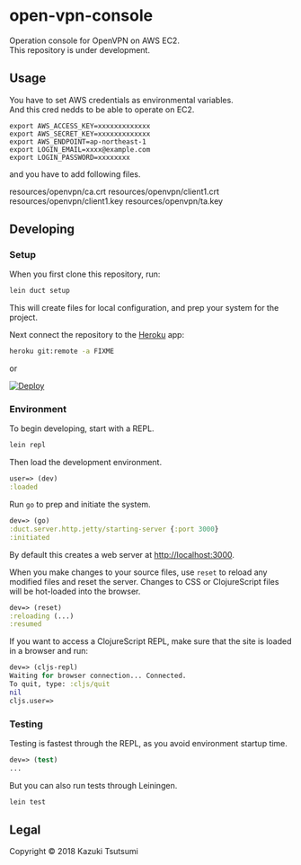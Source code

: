 # open-vpn-console

Operation console for OpenVPN on AWS EC2.  
This repository is under development.

## Usage

You have to set AWS credentials as environmental variables.  
And this cred nedds to be able to operate on EC2.

```
export AWS_ACCESS_KEY=xxxxxxxxxxxxx
export AWS_SECRET_KEY=xxxxxxxxxxxxx
export AWS_ENDPOINT=ap-northeast-1
export LOGIN_EMAIL=xxxx@example.com
export LOGIN_PASSWORD=xxxxxxxx
```

and you have to add following files.

resources/openvpn/ca.crt
resources/openvpn/client1.crt
resources/openvpn/client1.key
resources/openvpn/ta.key

## Developing

### Setup

When you first clone this repository, run:

```sh
lein duct setup
```

This will create files for local configuration, and prep your system
for the project.

Next connect the repository to the [Heroku][] app:

```sh
heroku git:remote -a FIXME
```

[heroku]: https://www.heroku.com/

or

[![Deploy](https://www.herokucdn.com/deploy/button.svg)](https://heroku.com/deploy)

### Environment

To begin developing, start with a REPL.

```sh
lein repl
```

Then load the development environment.

```clojure
user=> (dev)
:loaded
```

Run `go` to prep and initiate the system.

```clojure
dev=> (go)
:duct.server.http.jetty/starting-server {:port 3000}
:initiated
```

By default this creates a web server at <http://localhost:3000>.

When you make changes to your source files, use `reset` to reload any
modified files and reset the server. Changes to CSS or ClojureScript
files will be hot-loaded into the browser.

```clojure
dev=> (reset)
:reloading (...)
:resumed
```

If you want to access a ClojureScript REPL, make sure that the site is loaded
in a browser and run:

```clojure
dev=> (cljs-repl)
Waiting for browser connection... Connected.
To quit, type: :cljs/quit
nil
cljs.user=>
```

### Testing

Testing is fastest through the REPL, as you avoid environment startup
time.

```clojure
dev=> (test)
...
```

But you can also run tests through Leiningen.

```sh
lein test
```

## Legal

Copyright © 2018 Kazuki Tsutsumi
